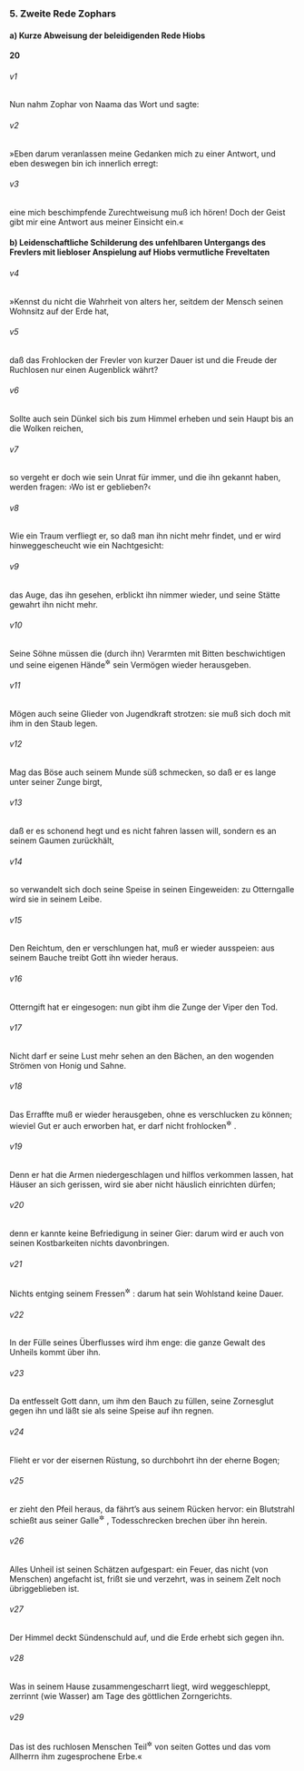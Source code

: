 ### 5. Zweite Rede Zophars

#### a) Kurze Abweisung der beleidigenden Rede Hiobs

__20__

###### v1
Nun nahm Zophar von Naama das Wort und sagte:


###### v2
»Eben darum veranlassen meine Gedanken mich zu einer Antwort, und eben deswegen bin ich innerlich erregt:

###### v3
eine mich beschimpfende Zurechtweisung muß ich hören! Doch der Geist gibt mir eine Antwort aus meiner Einsicht ein.«

#### b) Leidenschaftliche Schilderung des unfehlbaren Untergangs des Frevlers mit liebloser Anspielung auf Hiobs vermutliche Freveltaten


###### v4
»Kennst du nicht die Wahrheit von alters her, seitdem der Mensch seinen Wohnsitz auf der Erde hat,

###### v5
daß das Frohlocken der Frevler von kurzer Dauer ist und die Freude der Ruchlosen nur einen Augenblick währt?

###### v6
Sollte auch sein Dünkel sich bis zum Himmel erheben und sein Haupt bis an die Wolken reichen,

###### v7
so vergeht er doch wie sein Unrat für immer, und die ihn gekannt haben, werden fragen: ›Wo ist er geblieben?‹

###### v8
Wie ein Traum verfliegt er, so daß man ihn nicht mehr findet, und er wird hinweggescheucht wie ein Nachtgesicht:

###### v9
das Auge, das ihn gesehen, erblickt ihn nimmer wieder, und seine Stätte gewahrt ihn nicht mehr.

###### v10
Seine Söhne müssen die (durch ihn) Verarmten mit Bitten beschwichtigen und seine eigenen Hände<sup title="oder: seine Kinder">&#x2732;</sup>
 sein Vermögen wieder herausgeben.

###### v11
Mögen auch seine Glieder von Jugendkraft strotzen: sie muß sich doch mit ihm in den Staub legen.

###### v12
Mag das Böse auch seinem Munde süß schmecken, so daß er es lange unter seiner Zunge birgt,

###### v13
daß er es schonend hegt und es nicht fahren lassen will, sondern es an seinem Gaumen zurückhält,

###### v14
so verwandelt sich doch seine Speise in seinen Eingeweiden: zu Otterngalle wird sie in seinem Leibe.

###### v15
Den Reichtum, den er verschlungen hat, muß er wieder ausspeien: aus seinem Bauche treibt Gott ihn wieder heraus.

###### v16
Otterngift hat er eingesogen: nun gibt ihm die Zunge der Viper den Tod.

###### v17
Nicht darf er seine Lust mehr sehen an den Bächen, an den wogenden Strömen von Honig und Sahne.

###### v18
Das Erraffte muß er wieder herausgeben, ohne es verschlucken zu können; wieviel Gut er auch erworben hat, er darf nicht frohlocken<sup title="oder: er findet kein Ergötzen daran">&#x2732;</sup>
.

###### v19
Denn er hat die Armen niedergeschlagen und hilflos verkommen lassen, hat Häuser an sich gerissen, wird sie aber nicht häuslich einrichten dürfen;

###### v20
denn er kannte keine Befriedigung in seiner Gier: darum wird er auch von seinen Kostbarkeiten nichts davonbringen.

###### v21
Nichts entging seinem Fressen<sup title="= seiner unersättlichen Gier">&#x2732;</sup>
: darum hat sein Wohlstand keine Dauer.

###### v22
In der Fülle seines Überflusses wird ihm enge: die ganze Gewalt des Unheils kommt über ihn.

###### v23
Da entfesselt Gott dann, um ihm den Bauch zu füllen, seine Zornesglut gegen ihn und läßt sie als seine Speise auf ihn regnen.

###### v24
Flieht er vor der eisernen Rüstung, so durchbohrt ihn der eherne Bogen;

###### v25
er zieht den Pfeil heraus, da fährt’s aus seinem Rücken hervor: ein Blutstrahl schießt aus seiner Galle<sup title="= seinem Herzen">&#x2732;</sup>
, Todesschrecken brechen über ihn herein.

###### v26
Alles Unheil ist seinen Schätzen aufgespart: ein Feuer, das nicht (von Menschen) angefacht ist, frißt sie und verzehrt, was in seinem Zelt noch übriggeblieben ist.

###### v27
Der Himmel deckt Sündenschuld auf, und die Erde erhebt sich gegen ihn.

###### v28
Was in seinem Hause zusammengescharrt liegt, wird weggeschleppt, zerrinnt (wie Wasser) am Tage des göttlichen Zorngerichts.

###### v29
Das ist des ruchlosen Menschen Teil<sup title="oder: Schicksalslos">&#x2732;</sup>
 von seiten Gottes und das vom Allherrn ihm zugesprochene Erbe.«